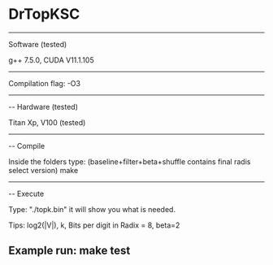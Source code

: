 # DrTopKSC
----
Software (tested)

g++ 7.5.0, CUDA V11.1.105

-----

Compilation flag: -O3

-----
--
Hardware (tested)

Titan Xp, V100 (tested)

------
--
Compile

Inside the folders type: (baseline+filter+beta+shuffle contains final radis select version)
make

------
--
Execute

Type: "./topk.bin" it will show you what is needed.

Tips: log2(|V|), k, Bits per digit in Radix = 8, beta=2   

Example run: make test
------
